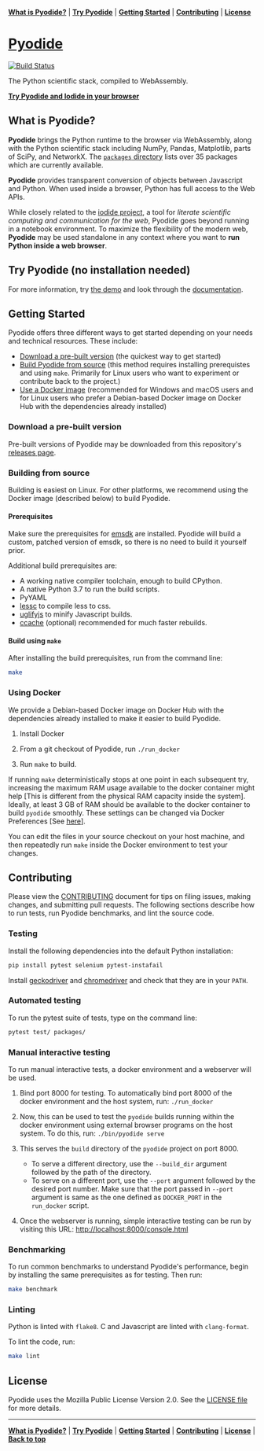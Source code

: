**[What is Pyodide?](#what-is-pyodide)** |
**[Try Pyodide](#try-pyodide-no-installation-needed)** |
**[Getting Started](#getting-started)** |
**[Contributing](#contributing)** |
**[License](#license)**

# [Pyodide](https://github.com/iodide-project/pyodide)


[![Build Status](https://circleci.com/gh/iodide-project/pyodide.png)](https://circleci.com/gh/iodide-project/pyodide)

The Python scientific stack, compiled to WebAssembly.

[**Try Pyodide and Iodide in your browser**](https://alpha.iodide.io/notebooks/300/)

## What is Pyodide?

**Pyodide** brings the Python runtime to the browser via WebAssembly, along with the Python scientific stack including NumPy, Pandas, Matplotlib, parts of SciPy, and NetworkX. The [`packages` directory](https://github.com/iodide-project/pyodide/tree/master/packages) lists over 35 packages which are currently available.

**Pyodide** provides transparent conversion of objects between Javascript and Python.
When used inside a browser, Python has full access to the Web APIs.

While closely related to the [iodide project](https://iodide.io), a tool for *literate scientific computing and communication for the web*, Pyodide goes beyond running in a notebook environment. To maximize the flexibility of the modern web, **Pyodide** may
be used standalone in any context where you want to **run Python inside a web
browser**.

## Try Pyodide (no installation needed)

For more information, try [the demo](https://alpha.iodide.io/notebooks/300/) and look through the
[documentation](https://github.com/iodide-project/pyodide/tree/master/docs).

## Getting Started

Pyodide offers three different ways to get started depending on your needs and technical resources.
These include:

- [Download a pre-built version](#download-a-pre-built-version) (the quickest way to get started)
- [Build Pyodide from source](#building-from-source) (this method requires installing prerequistes and using `make`. Primarily for Linux users who want to experiment or contribute back to the project.)
- [Use a Docker image](#using-docker) (recommended for Windows and macOS users and for Linux users who prefer a Debian-based Docker image on Docker Hub with the dependencies
already installed)


### Download a pre-built version

Pre-built versions of Pyodide may be downloaded from
this repository's [releases page](https://github.com/iodide-project/pyodide/releases/).


### Building from source

Building is easiest on Linux. For other platforms, we recommend using
the Docker image (described below) to build Pyodide.

#### Prerequisites

Make sure the prerequisites for [emsdk](https://github.com/juj/emsdk) are
installed. Pyodide will build a custom, patched version of emsdk, so there is no
need to build it yourself prior.

Additional build prerequisites are:

- A working native compiler toolchain, enough to build CPython.
- A native Python 3.7 to run the build scripts.
- PyYAML
- [lessc](https://lesscss.org/) to compile less to css.
- [uglifyjs](https://github.com/mishoo/UglifyJS) to minify Javascript builds.
- [ccache](https://ccache.samba.org) (optional) recommended for much faster rebuilds.

#### Build using `make`

After installing the build prerequisites, run from the command line:

```bash
make
```

### Using Docker

We provide a Debian-based Docker image on Docker Hub with the dependencies
already installed to make it easier to build Pyodide.

1. Install Docker

2. From a git checkout of Pyodide, run `./run_docker`

3. Run `make` to build.

If running ``make`` deterministically stops at one point in each subsequent try, increasing
the maximum RAM usage available to the docker container might help [This is different
from the physical RAM capacity inside the system]. Ideally, at least 3 GB of RAM
should be available to the docker container to build `pyodide` smoothly. These settings can
be changed via Docker Preferences [See [here](https://stackoverflow.com/questions/44533319/how-to-assign-more-memory-to-docker-container)].

You can edit the files in your source checkout on your host machine, and then
repeatedly run `make` inside the Docker environment to test your changes.

## Contributing

Please view the [CONTRIBUTING](CONTRIBUTING.md) document for tips on filing
issues, making changes, and submitting pull requests. The following sections
describe how to run tests, run Pyodide benchmarks, and lint the source code.


### Testing

Install the following dependencies into the default Python installation:

```bash
pip install pytest selenium pytest-instafail
```

Install [geckodriver](https://github.com/mozilla/geckodriver/releases) and
[chromedriver](https://sites.google.com/a/chromium.org/chromedriver/downloads)
and check that they are in your `PATH`.

### Automated testing

To run the pytest suite of tests, type on the command line:

```bash
pytest test/ packages/
```

### Manual interactive testing

To run manual interactive tests, a docker environment and a webserver will be
used.

1. Bind port 8000 for testing. To automatically bind port 8000 of the docker
environment and the host system, run: `./run_docker`

2. Now, this can be used to test the `pyodide` builds running within the
docker environment using external browser programs on the host system. To do
this, run: `./bin/pyodide serve`

3. This serves the ``build`` directory of the ``pyodide`` project on port 8000.
    * To serve a different directory, use the ``--build_dir`` argument followed
      by the path of the directory.
    * To serve on a different port, use the ``--port`` argument followed by the
      desired port number. Make sure that the port passed in ``--port`` argument
      is same as the one defined as ``DOCKER_PORT`` in the ``run_docker`` script.


4. Once the webserver is running, simple interactive testing can be run by
   visiting this URL:
   [http://localhost:8000/console.html](http://localhost:8000/console.html)

### Benchmarking

To run common benchmarks to understand Pyodide's performance, begin by
installing the same prerequisites as for testing. Then run:

```bash
make benchmark
```

### Linting

Python is linted with `flake8`.  C and Javascript are linted with
`clang-format`.

To lint the code, run:

```bash
make lint
```

## License

Pyodide uses the Mozilla Public License Version 2.0. See the
[LICENSE file](LICENSE) for more details.

---

**[What is Pyodide?](#what-is-pyodide)** |
**[Try Pyodide](try-pyodide-no-installation-needed)** |
**[Getting Started](#getting-started)** |
**[Contributing](#contributing)** |
**[License](#license)** |
**[Back to top](#pyodide)**
